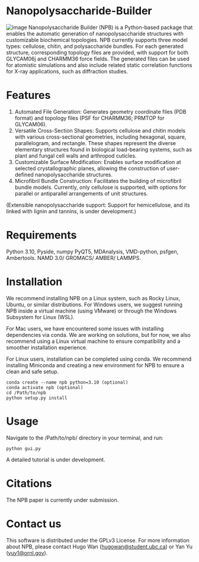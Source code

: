 # Nanopolysaccharide-Builder
![image](https://github.com/Hugo-Wan/Nanopolysaccharide-Builder/blob/main/icon/toc.png)
Nanopolysaccharide Builder (NPB) is a Python-based package that enables the automatic generation of nanopolysaccharide structures with customizable biochemical topologies. NPB currently supports three model types: cellulose, chitin, and polysaccharide bundles. For each generated structure, corresponding topology files are provided, with support for both GLYCAM06j and CHARMM36 force fields. The generated files can be used for atomistic simulations and also include related static correlation functions for X-ray applications, such as diffraction studies.

# Features
1. Automated File Generation:
Generates geometry coordinate files (PDB format) and topology files (PSF for CHARMM36; PRMTOP for GLYCAM06).
2. Versatile Cross-Section Shapes:
Supports cellulose and chitin models with various cross-sectional geometries, including hexagonal, square, parallelogram, and rectangle. These shapes represent the diverse elementary structures found in biological load-bearing systems, such as plant and fungal cell walls and arthropod cuticles.
3. Customizable Surface Modification:
Enables surface modification at selected crystallographic planes, allowing the construction of user-defined nanopolysaccharide structures.
4. Microfibril Bundle Construction:
Facilitates the building of microfibril bundle models. Currently, only cellulose is supported, with options for parallel or antiparallel arrangements of unit structures.

(Extensible nanopolysaccharide support: Support for hemicellulose, and its linked with lignin and tannins, is under development.)

# Requirements
Python 3.10, Pyside, numpy PyQT5, MDAnalysis, VMD-python, psfgen, Ambertools. NAMD 3.0/ GROMACS/ AMBER/ LAMMPS.

# Installation
We recommend installing NPB on a Linux system, such as Rocky Linux, Ubuntu, or similar distributions. For Windows users, we suggest running NPB inside a virtual machine (using VMware) or through the Windows Subsystem for Linux (WSL).

For Mac users, we have encountered some issues with installing dependencies via conda. We are working on solutions, but for now, we also recommend using a Linux virtual machine to ensure compatibility and a smoother installation experience.

For Linux users, installation can be completed using conda. We recommend installing Miniconda  and creating a new environment for NPB to ensure a clean and safe setup.
````
conda create --name npb python=3.10 (optional)
conda activate npb (optional)
cd /Path/to/npb
python setup.py install
````

# Usage
Navigate to the /Path/to/npb/ directory in your terminal, and run:
````
python gui.py
````
A detailed tutorial is under development.

# Citations
The NPB paper is currently under submission.

# Contact us
This software is distributed under the GPLv3 License. For more information about NPB, please contact Hugo Wan (hugowan@student.ubc.ca) or Yan Yu (yuy1@ornl.gov).
